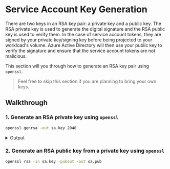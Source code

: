 # Service Account Key Generation

<!-- toc -->

There are two keys in an RSA key pair: a private key and a public key. The RSA private key is used to generate the digital signature and the RSA public key is used to verify them. In the case of service account tokens, they are signed by your private key/signing key before being projected to your workload's volume. Azure Active Directory will then use your public key to verify the signature and ensure that the service account tokens are not malicious.

This section will you through how to generate an RSA key pair using `openssl`.

> Feel free to skip this section if you are planning to bring your own keys.

## Walkthrough

### 1. Generate an RSA private key using `openssl`

```bash
openssl genrsa -out sa.key 2048
```

<details>
<summary>Output</summary>

```bash
Generating RSA private key, 2048 bit long modulus
.............................................+++
.......+++
e is 65537 (0x10001)
```

</details>

### 2. Generate an RSA public key from a private key using `openssl`

```bash
openssl rsa -in sa.key -pubout -out sa.pub
```
